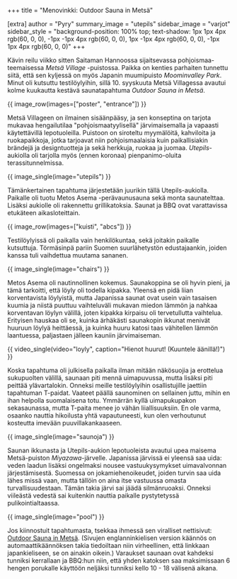 +++
title = "Menovinkki: Outdoor Sauna in Metsä"

[extra]
author = "Pyry"
summary_image = "utepils"
sidebar_image = "varjot"
sidebar_style = "background-position: 100% top; text-shadow: 1px 1px 4px rgb(60, 0, 0), -1px -1px 4px rgb(60, 0, 0), 1px -1px 4px rgb(60, 0, 0), -1px 1px 4px rgb(60, 0, 0)"
+++

Kävin reilu viikko sitten Saitaman Hannoossa sijaitsevassa pohjoismaa-teemaisessa *Metsä Village* -puistossa. Paikka on kenties parhaiten tunnettu siitä, että sen kyljessä on myös Japanin muumipuisto *Moominvalley Park*. Minut oli kutsuttu testilöylyihin, sillä 10. syyskuuta Metsä Villagessa avautui kolme kuukautta kestävä saunatapahtuma *Outdoor Sauna in Metsä*.

<!-- more -->

{{ image_row(images=["poster", "entrance"]) }}

Metsä Villageen on ilmainen sisäänpääsy, ja sen konseptina on tarjota mukavaa hengailutilaa "pohjoismaatyylisellä" järvimaisemalla ja vapaasti käytettävillä lepotuoleilla. Puistoon on siroteltu myymälöitä, kahviloita ja ruokapaikkoja, jotka tarjoavat niin pohjoismaalaisia kuin paikallisiakin brändejä ja designtuotteja ja sekä herkkuja, ruokaa ja juomaa. *Utepils*-aukiolla oli tarjolla myös (ennen koronaa) pienpanimo-oluita terassitunnelmissa.

{{ image_single(image="utepils") }}

Tämänkertainen tapahtuma järjestetään juurikin tällä Utepils-aukiolla. Paikalle oli tuotu Metos Asema -perävaunusauna sekä monta saunatelttaa. Lisäksi aukiolle oli rakennettu grillikatoksia. Saunat ja BBQ ovat varattavissa etukäteen aikasloteittain.

{{ image_row(images=["kuisti", "abcs"]) }}

Testilöylyissä oli paikalla vain henkilökuntaa, sekä joitakin paikalle kutsuttuja. Törmäsinpä pariin Suomen suurlähetystön edustajaankin, joiden kanssa tuli vaihdettua muutama sananen.

{{ image_single(image="chairs") }}

Metos Asema oli nautinnollinen kokemus. Saunakoppina se oli hyvin pieni, ja tämä tarkoitti, että löyly oli todella kipakka. Yleensä en pidä liian korventavista löylyistä, mutta Japanissa saunat ovat usein vain tasaisen kuumia ja niistä puuttuu vaihteluväli mukavan miedon lämmön ja nahkaa korventavan löylyn välillä, joten kipakka kirpaisu oli tervetullutta vaihtelua. Erityisen hauskaa oli se, kuinka ärhäkästi saunakopin ikkunat menivät huuruun löylyä heittäessä, ja kuinka huuru katosi taas vähitellen lämmön laantuessa, paljastaen jälleen kauniin järvimaiseman.

{{ video_single(video="loyly", caption="Hienot huurut! (Kuuntele äänillä!)") }}

Koska tapahtuma oli julkisella paikalla ilman mitään näkösuojia ja erottelua sukupuolten välillä, saunaan piti mennä uimapuvussa, mutta lisäksi piti peittää ylävartalokin. Onneksi meille testilöylyihin osallistujille jaettiin tapahtuman T-paidat. Vaateet päällä saunominen on sellainen juttu, mihin en ihan helpolla suomalaisena totu. Ymmärrän kyllä uimapukupakon sekasaunassa, mutta T-paita menee jo vähän liiallisuuksiin. En ole varma, osaanko nauttia hikoilusta yhtä vapautuneesti, kun olen verhoutunut kosteutta imevään puuvillakankaaseen.

{{ image_single(image="saunoja") }}

Saunan ikkunasta ja Utepils-aukion lepotuoleista avautui upea maisema Metsä-puiston *Miyazawa*-järvelle. Japanissa järvissä ei yleensä saa uida: veden laadun lisäksi ongelmaksi nousee vastuukysymykset uimavalvonnan järjestämisestä. Suomessa on   jokamiehenoikeudet, joiden turvin saa uida lähes missä vaan, mutta tällöin on aina itse vastuussa omasta turvallisuudestaan. Tämän takia järvi sai jäädä silmänruoaksi. Onneksi viileästä vedestä sai kuitenkin nauttia paikalle pystytetyssä pulikointialtaassa.

{{ image_single(image="pool") }}

Jos kiinnostuit tapahtumasta, tsekkaa ihmessä sen viralliset nettisivut: [Outdoor Sauna in Metsä](https://metsa-hanno.com/event/16716/). (Sivujen englanninkielisen version käännös on automaattikäännöksen takia tiedoiltaan niin virheellinen, että linkkaan japankieliseen, se on ainakin oikein.) Varaukset saunaan ovat kahdeksi tunniksi kerrallaan ja BBQ:hun niin, että yhden katoksen saa maksimissaan 6 hengen porukalle käyttöön neljäksi tunniksi kello 10 - 18 välisenä aikana.